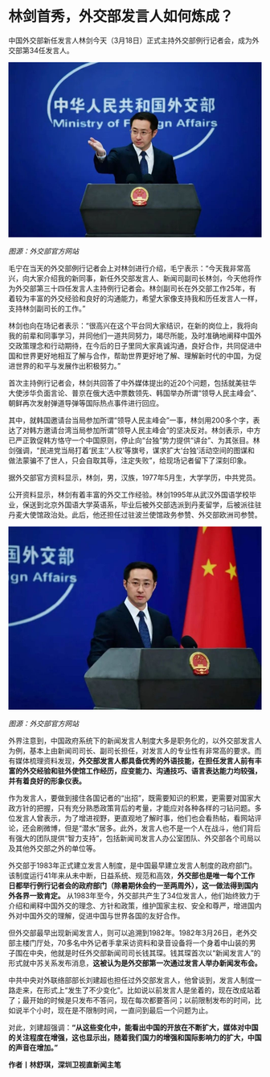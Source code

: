 # 林剑首秀，外交部发言人如何炼成？

中国外交部新任发言人林剑今天（3月18日）正式主持外交部例行记者会，成为外交部第34任发言人。

![f30be530799e1833850f5455d4ccbd6f.jpg](https://raw.githubusercontent.com/qqhsx/qqnews_image/main/2024/03/18/林剑首秀，外交部发言人如何炼成？/f30be530799e1833850f5455d4ccbd6f.jpg)

 _图源：外交部官方网站_

毛宁在当天的外交部例行记者会上对林剑进行介绍，毛宁表示：“今天我非常高兴，向大家介绍我的新同事，新任外交部发言人、新闻司副司长林剑，今天他将作为外交部第三十四任发言人主持例行记者会。林剑副司长在外交部工作25年，有着较为丰富的外交经验和良好的沟通能力，希望大家像支持我和历任发言人一样，支持林剑副司长的工作。”

林剑也向在场记者表示：“很高兴在这个平台同大家结识，在新的岗位上，我将向我的前辈和同事学习，并同他们一道共同努力，竭尽所能，及时准确地阐释中国外交政策理念和行动期待，在今后的日子里同大家真诚沟通，良好合作，共同促进中国和世界更好地相互了解与合作，帮助世界更好地了解、理解新时代的中国，为促进世界的和平与发展作出积极努力。”

首次主持例行记者会，林剑共回答了中外媒体提出的近20个问题，包括就美驻华大使涉华负面言论、普京在俄大选中票数领先、韩国举办所谓“领导人民主峰会”、朝鲜再次发射弹道导弹等国际热点事件进行回应。

其中，就韩国邀请台当局参加所谓“领导人民主峰会”一事，林剑用200多个字，表达了对韩方邀请台湾当局参加所谓“领导人民主峰会”的坚决反对。林剑表示，中方已严正敦促韩方恪守一个中国原则，停止向“台独”势力提供“讲台”、为其张目。林剑强调，“民进党当局打着‘民主’‘人权’等旗号，谋求扩大‘台独’活动空间的图谋和做法蒙骗不了世人，只会自取其辱，注定失败”，给现场记者留下了深刻印象。

据外交部官方资料显示，林剑，男，汉族，1977年5月生，大学学历，中共党员。

公开资料显示，林剑有着丰富的外交工作经验。林剑1995年从武汉外国语学校毕业，保送到北京外国语大学英语系，毕业后被外交部选派到丹麦留学，后被派往驻丹麦大使馆政治处。此后，他还担任过驻波兰使馆政务参赞、外交部欧洲司参赞。

![d3af14d3abc3697ed919bfb04bf3034d.jpg](https://raw.githubusercontent.com/qqhsx/qqnews_image/main/2024/03/18/林剑首秀，外交部发言人如何炼成？/d3af14d3abc3697ed919bfb04bf3034d.jpg)

_图源：外交部官方网站_

外界注意到，中国政府系统下的新闻发言人制度大多是职务化的，以外交部发言人为例，基本上由新闻司司长、副司长担任，对发言人的专业性有非常高的要求。而有媒体梳理资料发现，**外交部发言人都具备优秀的外语技能，在担任发言人前有丰富的外交经验和驻外使馆工作经历，应变能力、沟通技巧、语言表达能力均较强，并有着良好的形象仪表。**

作为发言人，要做到接住各国记者的“出招”，既需要知识的积累，更需要对国家大政方针的把握，只有充分熟悉政策背后的考量，才能应对各种各样的刁钻问题。多位发言人曾表示，为了增进视野，更直观地了解时事，他们也会看热帖，看网站评论，还会刷微博，但是“潜水”居多。此外，发言人也不是一个人在战斗，他们背后有强大的团队提供“智力支持”，包括新闻司发言人办公室团队、外交部各个司局以及其他外交部之外的单位等。

外交部于1983年正式建立发言人制度，是中国最早建立发言人制度的政府部门。该制度运行41年来从未中断，日益系统、规范和高效，**外交部也是唯一每个工作日都举行例行记者会的政府部门（除暑期休会约一至两周外），这一做法得到国内外各界一致肯定。**
从1983年至今，外交部共产生了34位发言人，他们始终致力于介绍和阐释中国外交的理念、方针和政策，维护国家主权、安全和尊严，增进国内外对中国外交的理解，促进中国与世界各国的友好合作。

但外交部最早出现新闻发言人，则可以追溯到1982年。1982年3月26日，老外交部主楼门厅处，70多名中外记者手拿采访资料和录音设备将一个身着中山装的男子围在中央，他就是时任外交部新闻司司长钱其琛。钱其琛首次以“新闻发言人”的形式就中苏关系发布消息，**这被认为是外交部第一次通过发言人举办新闻发布会。**

中共中央对外联络部部长刘建超也担任过外交部发言人，他曾谈到，发言人制度一路走来，在形式上“发生了不少变化”。比如说以前发言人是坐着的，现在改成站着了；最开始的时候是只发布不答问，现在每次都要答问；以前限制发布的时间，比如说半个小时，现在是不限制时间，一直问到最后一个问题为止。

对此，刘建超强调：**“从这些变化中，能看出中国的开放在不断扩大，媒体对中国的关注程度在增强，这也显示出，随着我们国力的增强和国际影响力的扩大，中国的声音在增加。”**

**作者丨林舒琪，深圳卫视直新闻主笔**

